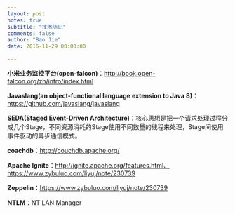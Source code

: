 ```yaml
---
layout: post
notes: true
subtitle: "技术随记"
comments: false
author: "Bao Jie"
date: 2016-11-29 00:00:00

---
```



**小米业务监控平台(open-falcon)**：http://book.open-falcon.org/zh/intro/index.html

**Javaslang(an object-functional language extension to Java 8)**：https://github.com/javaslang/javaslang

**SEDA(Staged Event-Driven Architecture)**：核心思想是把一个请求处理过程分成几个Stage，不同资源消耗的Stage使用不同数量的线程来处理，Stage间使用事件驱动的异步通信模式。

**coachdb**：http://couchdb.apache.org/

**Apache Ignite**：http://ignite.apache.org/features.html、https://www.zybuluo.com/liyuj/note/230739

**Zeppelin**：https://www.zybuluo.com/liyuj/note/230739

**NTLM**：NT LAN Manager